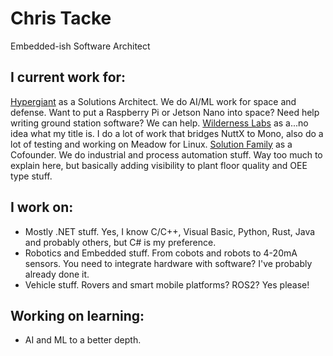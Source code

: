# Chris Tacke

Embedded-ish Software Architect

## I current work for:

[Hypergiant](www.hypergiant.com) as a Solutions Architect.  We do AI/ML work for space and defense.  Want to put a Raspberry Pi or Jetson Nano into space?  Need help writing ground station software? We can help.
[Wilderness Labs](www.wildernesslabs.co) as a...no idea what my title is.  I do a lot of work that bridges NuttX to Mono, also do a lot of testing and working on Meadow for Linux.
[Solution Family](www.solution-family.com) as a Cofounder.  We do industrial and process automation stuff.  Way too much to explain here, but basically adding visibility to plant floor quality and OEE type stuff.

## I work on:

- Mostly .NET stuff.  Yes, I know C/C++, Visual Basic, Python, Rust, Java and probably others, but C# is my preference.
- Robotics and Embedded stuff.  From cobots and robots to 4-20mA sensors.  You need to integrate hardware with software?  I've probably already done it.
- Vehicle stuff.  Rovers and smart mobile platforms? ROS2? Yes please!

## Working on learning:

- AI and ML to a better depth.

